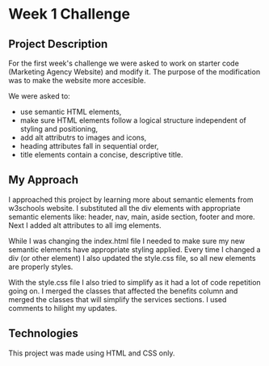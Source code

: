 # Week 1 Challenge

## Project Description
For the first week's challenge we were asked to work on starter code (Marketing Agency Website) and modify it. The purpose of the modification was to make the website more accesible. 

We were asked to:
* use semantic HTML elements, 
* make sure HTML elements follow a logical structure independent of styling and positioning, 
* add alt attributrs to images and icons,
* heading attributes fall in sequential order,
* title elements contain a concise, descriptive title.

## My Approach
I approached this project by learning more about semantic elements from w3schools website. I substituted all the div elements with appropriate semantic elements like: header, nav, main, aside section, footer and more. Next I added alt attributes to all img elements.

While I was changing the index.html file I needed to make sure my new semantic elements have appropriate styling applied. Every time I changed a div (or other element) I also updated the style.css file, so all new elements are properly styles.

With the style.css file I also tried to simplify as it had a lot of code repetition going on. I merged the classes that affected the benefits column and merged the classes that will simplify the services sections. I used comments to hilight my updates.
## Technologies
This project was made using HTML and CSS only.
